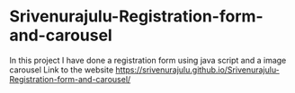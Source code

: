 # Srivenurajulu-Registration-form-and-carousel
In this project I have done a registration form using java script and a image carousel
Link to the website
https://srivenurajulu.github.io/Srivenurajulu-Registration-form-and-carousel/
